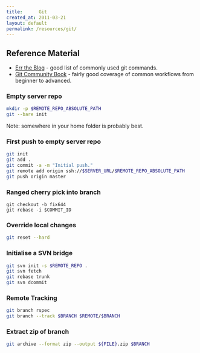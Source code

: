 ```yaml
---
title:      Git
created_at: 2011-03-21
layout: default
permalink: /resources/git/
---
```


## Reference Material

- [Err the Blog](http://cheat.errtheblog.com/s/git/) - good list of commonly used git commands.
- [Git Community Book](http://book.git-scm.com/) - fairly good coverage of common workflows from beginner to advanced.

### Empty server repo

```bash
mkdir -p $REMOTE_REPO_ABSOLUTE_PATH
git --bare init
```

Note: somewhere in your home folder is probably best.

### First push to empty server repo

```bash
git init
git add .
git commit -a -m "Initial push."
git remote add origin ssh://$SERVER_URL/$REMOTE_REPO_ABSOLUTE_PATH
git push origin master
```

### Ranged cherry pick into branch

```
git checkout -b fix644
git rebase -i $COMMIT_ID
```

### Override local changes

```bash
git reset --hard
```

### Initialise a SVN bridge

```bash
git svn init -s $REMOTE_REPO .
git svn fetch
git rebase trunk
git svn dcommit
```


### Remote Tracking

```bash
git branch rspec
git branch --track $BRANCH $REMOTE/$BRANCH
```

### Extract zip of branch

```bash
git archive --format zip --output ${FILE}.zip $BRANCH
```

